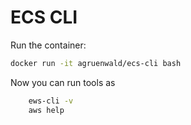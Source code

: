 # ECS CLI

Run the container:
```bash 
docker run -it agruenwald/ecs-cli bash
```

Now you can run tools as
```bash    
    ews-cli -v
    aws help
```